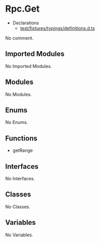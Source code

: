 # Rpc.Get

* Declarations
  * [test/fixtures/typings/definitions.d.ts](/test/fixtures/typings/definitions.d.ts#L69)

No comment.

## Imported Modules

No Imported Modules.

## Modules

No Modules.

## Enums

No Enums.

## Functions

* getRange

## Interfaces

No Interfaces.

## Classes

No Classes.

## Variables

No Variables.
